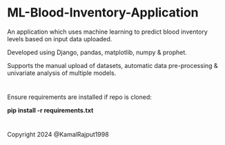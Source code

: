 # ML-Blood-Inventory-Application
An application which uses machine learning to predict blood inventory levels based on input data uploaded. 

Developed using Django, pandas, matplotlib, numpy & prophet.

Supports the manual upload of datasets, automatic data pre-processing & univariate analysis of multiple models.

#

Ensure requirements are installed if repo is cloned:

<b>pip install -r requirements.txt</b>

#

Copyright 2024 @KamalRajput1998
